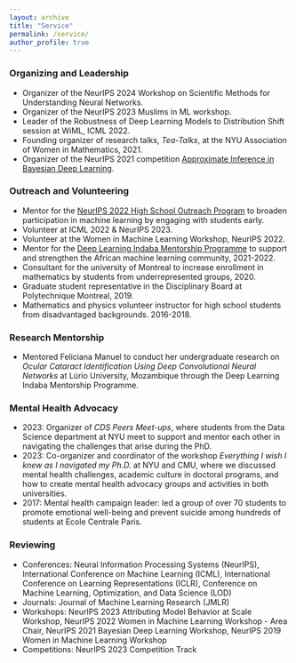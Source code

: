 ```yaml
---
layout: archive
title: "Service"
permalink: /service/
author_profile: true
---
```


### Organizing and Leadership 

- Organizer of the NeurIPS 2024 Workshop on Scientific Methods for Understanding Neural Networks. 
- Organizer of the NeurIPS 2023 Muslims in ML workshop.
- Leader of the Robustness of Deep Learning Models to Distribution Shift session at WiML, ICML 2022. 
- Founding organizer of research talks, _Tea-Talks_, at the NYU Association of Women in Mathematics, 2021. 
- Organizer of the NeurIPS 2021 competition [Approximate Inference in Bayesian Deep Learning](https://izmailovpavel.github.io/neurips_bdl_competition/).


### Outreach and Volunteering

- Mentor for the [NeurIPS 2022 High School Outreach Program](https://blog.neurips.cc/2022/09/27/announcing-the-neurips-2022-high-school-outreach-program/) to broaden participation in machine learning by engaging with students early.
- Volunteer at ICML 2022 & NeurIPS 2023. 
- Volunteer at the Women in Machine Learning Workshop, NeurIPS 2022. 
- Mentor for the [Deep Learning Indaba Mentorship Programme](https://deeplearningindaba.com/mentorship/) to support and strengthen the African machine learning community, 2021-2022. 
- Consultant for the university of Montreal to increase enrollment in mathematics by students from underrepresented groups, 2020. 
- Graduate student representative in the Disciplinary Board at Polytechnique Montreal, 2019. 
- Mathematics and physics volunteer instructor for high school students from disadvantaged backgrounds. 2016-2018. 

### Research Mentorship

- Mentored Feliciana Manuel to conduct her undergraduate research on _Ocular Cataract Identification Using Deep Convolutional Neural Networks_ at Lúrio University, Mozambique through the Deep Learning Indaba Mentorship Programme. 

### Mental Health Advocacy

- 2023: Organizer of _CDS Peers Meet-ups_, where students from the Data Science department at NYU meet to support and mentor each other in navigating the challenges that arise during the PhD. 
- 2023: Co-organizer and coordinator of the workshop _Everything I wish I knew as I navigated my Ph.D._ at NYU and CMU, where we discussed mental health challenges, academic culture in doctoral programs, and how to create mental health advocacy groups and activities in both universities.
- 2017: Mental health campaign leader: led a group of  over 70 students to promote emotional well-being and prevent suicide among hundreds of students at Ecole Centrale Paris. 

### Reviewing

- Conferences: Neural Information Processing Systems (NeurIPS), International Conference on Machine Learning (ICML), International Conference on Learning Representations (ICLR), Conference on Machine Learning, Optimization, and Data Science (LOD)
- Journals: Journal of Machine Learning Research (JMLR)
- Workshops: NeurIPS 2023 Attributing Model Behavior at Scale Workshop, NeurIPS 2022 Women in Machine Learning Workshop - Area Chair, NeurIPS 2021 Bayesian Deep Learning Workshop, NeurIPS 2019 Women in Machine Learning Workshop
- Competitions: NeurIPS 2023 Competition Track
